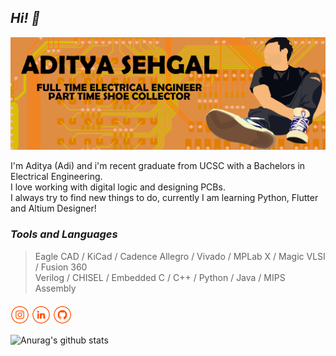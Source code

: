 ## ***Hi! 👋***

<img src="banner.png">

I'm Aditya (Adi) and i'm recent graduate from UCSC with a Bachelors in Electrical Engineering.</br>
I love working with digital logic and designing PCBs.</br>
I always try to find new things to do, currently I am learning Python, Flutter and Altium Designer!

### ***Tools and Languages***

> Eagle CAD / KiCad / Cadence Allegro / Vivado / MPLab X / Magic VLSI / Fusion 360 </br> 
Verilog / CHISEL / Embedded C / C++ / Python / Java / MIPS Assembly 



####

<a href="https://www.instagram.com/ayeeditya/" target="_blank"><img src="ig.png" alt="Instagram" width="30"></a>
<a href="https://www.linkedin.com/in/adsehgal/" target="_blank"><img src="in.png" alt="LinkedIn" width="30"></a>
<a href="https://github.com/adsehgal" target="_blank"><img src="https://github.com/adsehgal/adsehgal/blob/master/git.png" alt="GitHub" width="30"></a>




![Anurag's github stats](https://github-readme-stats.vercel.app/api?username=adsehgal&show_icons=true&theme=radical)




<!-- ### Hi there 👋 -->

<!--
**adsehgal/adsehgal** is a ✨ _special_ ✨ repository because its `README.md` (this file) appears on your GitHub profile.

Here are some ideas to get you started:

- 🔭 I’m currently working on ...
- 🌱 I’m currently learning ...
- 👯 I’m looking to collaborate on ...
- 🤔 I’m looking for help with ...
- 💬 Ask me about ...
- 📫 How to reach me: ...
- 😄 Pronouns: ...
- ⚡ Fun fact: ...
-->
